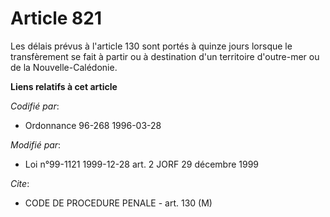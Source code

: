# Article 821

Les délais prévus à l'article 130 sont portés à quinze jours lorsque le transfèrement se fait à partir ou à destination d'un
territoire d'outre-mer ou de la Nouvelle-Calédonie.

**Liens relatifs à cet article**

_Codifié par_:

  - Ordonnance 96-268 1996-03-28

_Modifié par_:

  - Loi n°99-1121 1999-12-28 art. 2 JORF 29 décembre 1999

_Cite_:

  - CODE DE PROCEDURE PENALE - art. 130 (M)

